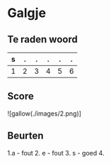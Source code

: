 # Galgje

## Te raden woord

|s|.|.|.|.|.|
|-|-|-|-|-|-|
|1|2|3|4|5|6|

## Score
![gallow(./images/2.png)]

## Beurten
1.a - fout
2. e - fout
3. s - goed
4. 
